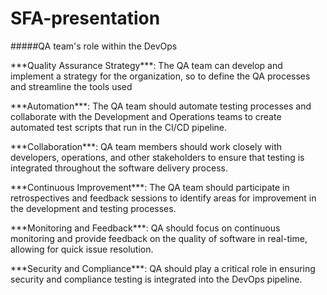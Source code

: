# SFA-presentation
#####QA team's role within the DevOps
<p>***Quality Assurance Strategy***: The QA team can develop and implement a strategy for the organization, so to define the QA processes and streamline the tools used</p>
<p>***Automation***: The QA team should automate testing processes and collaborate with the Development and Operations teams to create automated test scripts that run in the CI/CD pipeline.</p>
<p>***Collaboration***: QA team members should work closely with developers, operations, and other stakeholders to ensure that testing is integrated throughout the software delivery process.</p>
<p>***Continuous Improvement***: The QA team should participate in retrospectives and feedback sessions to identify areas for improvement in the development and testing processes.</p>
<p>***Monitoring and Feedback***: QA should focus on continuous monitoring and provide feedback on the quality of software in real-time, allowing for quick issue resolution.</p>
<p>***Security and Compliance***: QA should play a critical role in ensuring security and compliance testing is integrated into the DevOps pipeline.</p>
